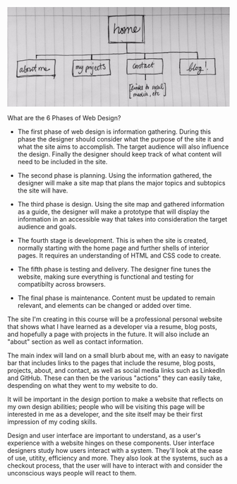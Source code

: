 ![site map](/week-2/imgs/site-map.jpg "Sibel's Site Map")

What are the 6 Phases of Web Design?

- The first phase of web design is information gathering. During this phase the designer should consider what the purpose of the site it and what the site aims to accomplish. The target audience will also influence the design. Finally the designer should keep track of what content will need to be included in the site.

- The second phase is planning. Using the information gathered, the designer will make a site map that plans the major topics and subtopics the site will have.
- The third phase is design. Using the site map and gathered information as a guide, the designer will make a prototype that will display the information in an accessible way that takes into consideration the target audience and goals.

- The fourth stage is development. This is when the site is created, normally starting with the home page and further shells of interior pages. It requires an understanding of HTML and CSS code to create.

- The fifth phase is testing and delivery. The designer fine tunes the website, making sure everything is functional and testing for compatibilty across browsers.

- The final phase is maintenance. Content must be updated to remain relevant, and elements can be changed or added over time.

The site I'm creating in this course will be a professional personal website that shows what I have learned as a developer via a resume, blog posts, and hopefully a page with projects in the future. It will also include an "about" section as well as contact information.

The main index will land on a small blurb about me, with an easy to navigate bar that includes links to the pages that include the resume, blog posts, projects, about, and contact, as well as social media links such as LinkedIn and GitHub. These can then be the various "actions" they can easily take, despending on what they went to my website to do.

It will be important in the design portion to make a website that reflects on my own design abilities; people who will be visiting this page will be interested in me as a developer, and the site itself may be their first impression of my coding skills.

Design and user interface are important to understand, as a user's experience with a website hinges on these components. User interface designers study how users interact with a system. They'll look at the ease of use, utitity, efficiency and more. They also look at the systems, such as a checkout process, that the user will have to interact with and consider the unconscious ways people will react to them.
